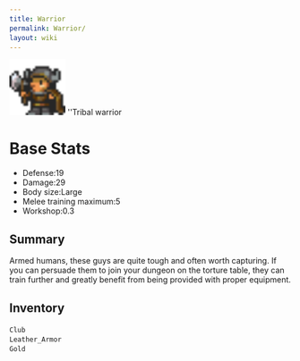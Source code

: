 ```yaml
---
title: Warrior
permalink: Warrior/
layout: wiki
---
```


<img src="warrior.png" title="fig:warrior.png" alt="warrior.png" width="100" />
''Tribal warrior

Base Stats
==========

-   Defense:19
-   Damage:29
-   Body size:Large
-   Melee training maximum:5
-   Workshop:0.3

Summary
-------

Armed humans, these guys are quite tough and often worth capturing. If
you can persuade them to join your dungeon on the torture table, they
can train further and greatly benefit from being provided with proper
equipment.

Inventory
---------

`Club`  
`Leather_Armor`  
`Gold`
